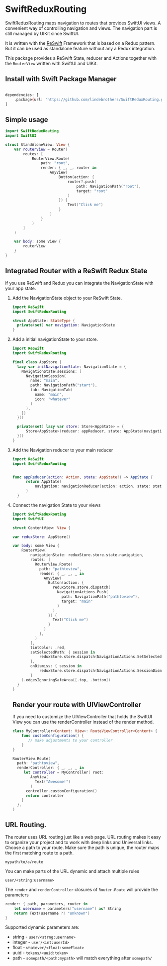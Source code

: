 # SwiftReduxRouting
SwiftReduxRouting maps navigation to routes that provides SwiftUI views. A convenient way of controlling navigation and views. The navigation part is still managed by UIKit since SwiftUI.

It is written with the [ReSwift](https://github.com/ReSwift/ReSwift) Framework that is based on a Redux pattern. But it can be used as standalone feature without any a Redux integration.

This package provides a ReSwift State, reducer and Actions together with the `RouterView` written with SwiftUI and UIKit.

## Install with Swift Package Manager
```Bash

dependencies: [
    .package(url: "https://github.com/lindebrothers/SwiftReduxRouting.git", .upToNextMajor(from: "1.0.0"))
]
```

## Simple usage
```Swift
import SwiftReduxRouting
import SwiftUI

struct StandAloneView: View {
    var routerView = Router(
        routes: [
            RouterView.Route(
                path: "root",
                render: { _, _, router in
                    AnyView(
                        Button(action: {
                            router?.push(
                                path: NavigationPath("root"),
                                target: "root"
                            )
                        }) {
                            Text("Click me")
                        }
                    )
                }
            )
        ]
    )

    var body: some View {
        routerView
    }
}
```
## Integrated Router with a ReSwift Redux State
If you use ReSwift and Redux you can integrate the NavigationState with your app state.

1. Add the NavigationState object to your ReSwift State.

    ```Swift
    import ReSwift
    import SwiftReduxRouting

    struct AppState: StateType {
      private(set) var navigation: NavigationState
    }
    ```
1. Add a initial navigationState to your store.
    ```Swift
    import ReSwift
    import SwiftReduxRouting

    final class AppStore {
      lazy var initNavigationState: NavigationState = {
        NavigationState(sessions: [
          NavigationSession(
            name: "main",
            path: NavigationPath("start"),
            tab: NavigationTab(
              name: "main",
              icon: "whatever"
            )
          ),
        ])
      }()

      private(set) lazy var store: Store<AppState> = {
          Store<AppState>(reducer: appReducer, state: AppState(navigation: initNavigationState), middleware: [])
      }()
    }
    ```
1. Add the Navigation reducer to your main reducer
    ```Swift
    import ReSwift
    import SwiftReduxRouting


    func appReducer(action: Action, state: AppState?) -> AppState {
          return AppState(
              navigation: navigationReducer(action: action, state: state?.navigation)
          )
      }
    ```
1. Connect the navigation State to your views
    ``` Swift
    import SwiftReduxRouting
    import SwiftUI

    struct ContentView: View {

    var reduxStore: AppStore()

    var body: some View {
        RouterView(
            navigationState: reduxStore.store.state.navigation,
            routes: [
              RouterView.Route(
                path: "pathtoview",
                render: { _, _, _ in
                  AnyView(
                    Button(action: {
                      reduxStore.store.dispatch(
                        NavigationActions.Push(
                          path: NavigationPath("pathtoview"),
                          target: "main"
                        )
                      )
                    }) {
                      Text("Click me")
                    }
                  )
                },
              )
            ],
            tintColor: .red,
            setSelectedPath: { session in
                reduxStore.store.dispatch(NavigationActions.SetSelectedPath(session: session))
            },
            onDismiss: { session in
                reduxStore.store.dispatch(NavigationActions.SessionDismissed(session: session))
            }
        ).edgesIgnoringSafeArea([.top, .bottom])
      }
    }
    ```
    
    ## Render your route with UIViewController
    If you need to customize the UIViewController that holds the SwiftUI View you can use the renderController instead of the render method.
    ```Swift
    class MyController<Content: View>: RouteViewController<Content> {
        func customConfiguration() {
           // make adjustments to your controller    
        }
    }
    
    RouterView.Route(
      path: "pathtoview",
      renderController: { _, _, _ in
         let controller = MyController( root:
            AnyView(
              Text("Awesome!")
            )
          controller.customConfiguration()
          return controller
        }
      },
    )
    ```

## URL Routing.
The router uses  URL routing just like a web page. URL routing makes it easy to organize your project and to work with deep links and Universal links. 
Choose a path to your route. Make sure the path is unique, the router maps the first matching route to a path.

```
mypath/to/a/route
```

You can make parts of the URL dynamic and attach multiple rules
```
user/<string:username>
```
The `render` and `renderController` closures of `Router.Route` will provide the parameters
```Swift
render: { path, parameters, router in
    let username = parameters["username"] as? String
    return Text(username ?? "unknown")
}
```

Supported dynamic parameters are:

- string - `user/<strng:username>`
- integer - `user/<int:userId>`
- float - `whatever/<float:someFloat>` 
- uuid - `tokens/<uuid:token>`
- path - `somepath/<path:mypath>`  will match everything after `somepath/`


